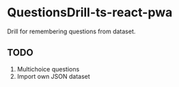 # QuestionsDrill-ts-react-pwa

Drill for remembering questions from dataset.

## TODO

1. Multichoice questions
2. Import own JSON dataset
